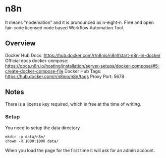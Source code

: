 # n8n

It means "nodemation" and it is pronounced as n-eight-n.
Free and open fair-code licensed node based Workflow Automation Tool.

## Overview

Docker Hub Docs: https://hub.docker.com/r/n8nio/n8n#start-n8n-in-docker
Official docs docker-compose: https://docs.n8n.io/hosting/installation/server-setups/docker-compose/#5-create-docker-compose-file
Docker Hub Tags: https://hub.docker.com/r/n8nio/n8n/tags
Proxy Port: 5678

## Notes

There is a license key required, which is free at the time of writing.

### Setup

You need to setup the data directory

```
mkdir -p data/n8n/
chown -R 1000:1000 data/
```

When you load the page for the first time it will ask for an admin account.
